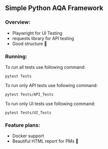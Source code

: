## Simple Python AQA Framework
### Overview:
- Playwright for UI Testing
- requests library for API testing
- Good structure :slightly_smiling_face:

### Running:
To run all tests use following command:
```
pytest Tests
```

To run only API tests use following command:
```
pytest Tests/API_Tests
```

To run only UI tests use following command:
```
pytest Tests/UI_Tests
```

### Feature plans:
- Docker support
- Beautiful HTML report for PMs :rofl: